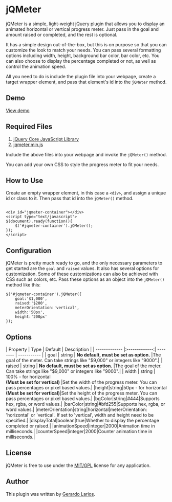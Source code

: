<h1>jQMeter</h1>
<p>jQMeter is a simple, light-weight jQuery plugin that allows you to display an animated horizontal or vertical progress meter. Just pass in the goal and amount raised or completed, and the rest is optional.</p>
<p>It has a simple design out-of-the-box, but this is on purpose so that you can customize the look to match your needs. You can pass several formatting options including width, height, background bar color, bar color, etc. You can also choose to display the percentage completed or not, as well as control the animation speed.</p>
<p>All you need to do is include the plugin file into your webpage, create a target wrapper element, and pass that element's id into the <code>jQMeter</code> method.</p>
<h2>Demo</h2>
<a href="http://www.gerardolarios.com/plugins-and-tools/jqmeter#demo" target="_blank">View demo</a>

<h2>Required Files</h2>
<ol>
  <li><a href="http://www.jquery.com/" target="_blank">jQuery Core JavaScript Library</a></li>
  <li><a href="http://www.gerardolarios.com/plugins-and-tools/jqmeter/js/jqmeter.min.js" target="_blank">jqmeter.min.js</a></li>
</ol>
<p>Include the above files into your webpage and invoke the <code>jQMeter()</code> method.</p>
<p>You can add your own CSS to style the progress meter to fit your needs.</p>

<h2>How to Use</h2>
<p>Create an empty wrapper element, in this case a <code>&lt;div&gt;</code>, and assign a unique id or class to it. Then pass that id into the <code>jQMeter()</code> method.</p>
<pre><code>
&lt;div id="jqmeter-container">&lt;/div>
&lt;script type="text/javascript">
$(document).ready(function(){
    $('#jqmeter-container').jQMeter();
});
&lt;/script>
</code></pre>

<h2>Configuration</h2>
		<p>jQMeter is pretty much ready to go, and the only necessary parameters to get started are the <code>goal</code> and <code>raised</code> values. It also has several options for customization. Some of these customizations can also be achieved with CSS such as colors, etc. Pass these options as an object into the <code>jQMeter()</code> method like this:</p>
<pre><code>$('#jqmeter-container').jQMeter({
    goal:'$1,000',
    raised:'$200',
    meterOrientation:'vertical',
    width:'50px',
    height:'200px'
});</code>
</pre>

<h2>Options</h2>
| Property      | Type          | Default  | Description |
| ------------- |:-------------:| -------- | ----------- |
| goal      | string | <strong>No default, must be set as option.</strong> |The goal of the meter. Can take strings like "$9,000" or integers like "9000".|
| raised      | string      |   <strong>No default, must be set as option.</strong> |The goal of the meter. Can take strings like "$9,000" or integers like "9000".|
| width | string      |    100% - for horizontal<br /><strong>(Must be set for vertical)</strong> |Set the width of the progress meter. You can pass percentages or pixel based values.|
|height|string|50px - for horizontal<br /><strong>(Must be set for vertical)</strong>|Set the height of the progress meter. You can pass percentages or pixel based values.|
|bgColor|string|#444|Supports hex, rgba, or word values.|
|barColor|string|#bfd255|Supports hex, rgba, or word values.|
|meterOrientation|string|horizontal|meterOrientation: 'horizontal' or 'vertical'. If set to 'vertical', width and height need to be specified.|
|displayTotal|boolean|true|Whether to display the percentage completed or raised.|
|animationSpeed|integer|2000|Animation time in milliseconds.|
|counterSpeed|integer|2000|Counter animation time in milliseconds.|

<h2>License</h2>

<p>jQMeter is free to use under the <a href="http://jquery.org/license" target="_blank">MIT/GPL</a> license for any application.
<div class="clear"></div>
<h2>Author</h2>
<p>This plugin was written by <a href="http://www.gerardolarios.com" target="_blank">Gerardo Larios</a>.</p>

